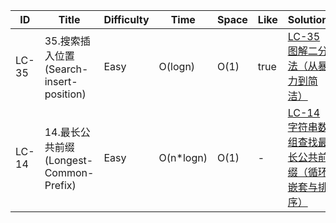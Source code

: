 
|ID|Title|Difficulty|Time|Space|Like|Solution|
|---|---|---|---|---|---|---|
|LC-35|35.搜索插入位置 (Search-insert-position)|Easy|O(logn)|O(1)|true|[LC-35 图解二分法（从暴力到简洁）](app://obsidian.md/LeetCode/LC-35/LC-35%20%E5%9B%BE%E8%A7%A3%E4%BA%8C%E5%88%86%E6%B3%95%EF%BC%88%E4%BB%8E%E6%9A%B4%E5%8A%9B%E5%88%B0%E7%AE%80%E6%B4%81%EF%BC%89.md)|
|LC-14|14.最长公共前缀(Longest-Common-Prefix)|Easy|O(n*logn)|O(1)|-|[LC-14 字符串数组查找最长公共前缀（循环嵌套与排序）](app://obsidian.md/LeetCode/LC-14/LC-14%20%E5%AD%97%E7%AC%A6%E4%B8%B2%E6%95%B0%E7%BB%84%E6%9F%A5%E6%89%BE%E6%9C%80%E9%95%BF%E5%85%AC%E5%85%B1%E5%89%8D%E7%BC%80%EF%BC%88%E5%BE%AA%E7%8E%AF%E5%B5%8C%E5%A5%97%E4%B8%8E%E6%8E%92%E5%BA%8F%EF%BC%89.md)|


